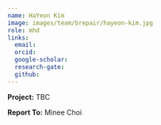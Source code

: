 ```yaml
---
name: HaYeon Kim
image: images/team/brepair/hayeon-kim.jpg
role: mhd
links:
  email:
  orcid:
  google-scholar:
  research-gate:
  github:
---
```


<strong>Project:</strong> TBC <br>

<strong>Report To:</strong> Minee Choi <br>
